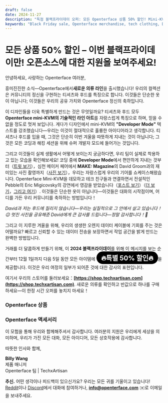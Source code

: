```yaml
---
draft: false
date: 2024-11-27
description: "독점 블랙프라이데이 오퍼: 모든 Openterface 상품 50% 할인! Mini-KVM 디자인, Developer Mode 티셔츠, 후드, 프리미엄 오렌지 데이터 케이블을 특징으로 하는 새로운 테크 영감 의류 라인. 12월 1일까지 한정 시간 오퍼."
keywords: "Black Friday sale, Openterface merchandise, tech clothing, Developer Mode hoodie, Mini-KVM design, tech apparel, orange data cable, tech fashion, open source merchandise, TechxArtisan shop, tech community, developer clothing, tech accessories, 50% discount, limited time offer"
---
```


# 모든 상품 50% 할인 – 이번 블랙프라이데이만! 오픈소스에 대한 지원을 보여주세요!

<style>
  .heartbeat-label {
    display: inline-block;
    background-color: #000000;
    color: white;
    font-size: 1.5em;
    font-weight: bold;
    padding: 5px 15px;
    border-radius: 25px;
    animation: heartbeat 1.6s infinite;
    text-align: center;
  }

  @keyframes heartbeat {
    0% { transform: scale(1); }
    30% { transform: scale(1.01); }
    60% { transform: scale(1); }
  }
</style>



안녕하세요, 사랑하는 Openterface 여러분,

흥미진진한 소식—Openterface에서**새로운 의류 라인**을 출시했습니다! 우리의 컬렉션은 커뮤니티의 정신을 구현하는 티셔츠와 후드를 특징으로 합니다. 이것들은 단순한 옷이 아닙니다; 이것들은 우리의 공유 가치와 Openterface 정신의 축하입니다.

이 디자인들을 더욱 특별하게 만드는 것은 무엇일까요? 티셔츠와 후드 모두 **Openterface mini-KVM의 기술적인 라인 아트**를 자랑스럽게 특징으로 하며, 믿을 수 없을 정도로 멋져 보입니다. 게다가 디자인에서 mini-KVM의 **"Developer Mode"** 텍스트를 강조했습니다—우리는 이것이 절대적으로 훌륭한 아이디어라고 생각합니다. 티셔츠나 후드를 입을 때, 그것은 단순히 이번 겨울을 따뜻하게 지내는 것이 아닙니다; 그것은 모든 코딩과 해킹 세션을 위해 슈퍼 개발자 모드에 들어가는 것입니다.



그리고 이것들이 실제 생활에서 어떻게 보이는지 궁금하다면, 우리 팀이 실제로 착용하고 있는 모습을 확인해보세요! 코딩 중에 **Developer Mode**에서 편안하게 지내는 것부터（[트윗 보기](https://x.com/TechxArtisan/status/1861611266705379346)），심천 메이커 페어에서 **MAKE: Magazine**의 David Groom과의 재미있는 사진 촬영까지（[사진 보기](https://pbs.twimg.com/media/Gcp8E32agAAEnl-?format=jpg&name=large)），우리는 자랑스럽게 우리의 기어를 쇼케이스해왔습니다. Openterface Mini-KVM을 데모하고 테크 친구들과 연결하면서 전설적인 Pebble의 Eric Migicovsky의 강연에서 영감을 받았습니다（[포스트 보기](https://www.linkedin.com/posts/billy-wangrb_had-an-incredible-weekend-at-shenzhen-maker-activity-7264123680803233792-l7Mm?utm_source=share&utm_medium=member_desktop)）（[더 보기](https://twitter.com/TechxArtisan/status/1858397377196965913)，[그리고 여기](https://twitter.com/TechxArtisan/status/1858400923325726750)）. 이것들은 단순한 옷이 아닙니다—이것들은 대화의 시작점이며, 어디를 가든 우리 커뮤니티를 축하하는 방법입니다！


*David과 저는 후드에 질리지 않습니다—우리는 실질적으로 그 안에서 살고 있습니다！😉 멋진 사진을 공유해준 David에게 큰 감사를 드립니다—정말 감사합니다！🎉*

그리고 이 지루한 겨울을 위해, 우리의 생생한 오렌지 데이터 케이블에 기회를 주는 것은 어떨까요? 빠르고 신뢰할 수 있는 데이터 전송을 보장하면서 작업 공간을 밝게 만드는 완벽한 방법입니다.

거래를 더 달콤하게 만들기 위해, 이 **2024 블랙프라이데이**를 위해 이 메시지를 보는 순간부터 12월 1일까지 다음 5일 동안 모든 아이템에 <a href="https://shop.techxartisan.com" style="text-decoration: none;"><span class="heartbeat-label">🔥특별 50% 할인🔥</span></a>을 제공합니다. 이것은 우리 여정의 일부가 되어준 것에 대한 감사의 표현입니다.

여기서 우리의 스토어를 둘러보세요：**[https://shop.techxartisan.com](https://shop.techxartisan.com)**. 새로운 의류를 확인하고 반값으로 하나를 구매하세요—이 한정 시간 오퍼를 놓치지 마세요！

### Openterface 상품


### Openterface 액세서리


이 모험을 통해 우리와 함께해주셔서 감사합니다. 여러분의 지원은 우리에게 세상을 의미하며, 우리가 가진 모든 대화, 모든 아이디어, 모든 상호작용에 감사합니다.

따뜻한 인사와 함께,

**Billy Wang**  
제품 매니저  
Openterface 팀 | TechxArtisan  

**추신.** 어떤 생각이나 피드백이 있으신가요? 우리는 모든 귀를 기울이고 있습니다! [Reddit](https://openterface.com/reddit)이나 [Discord](https://openterface.com/discord)에서 대화에 참여하거나, **info@openterface.com** ✉️로 이메일을 보내주세요.
